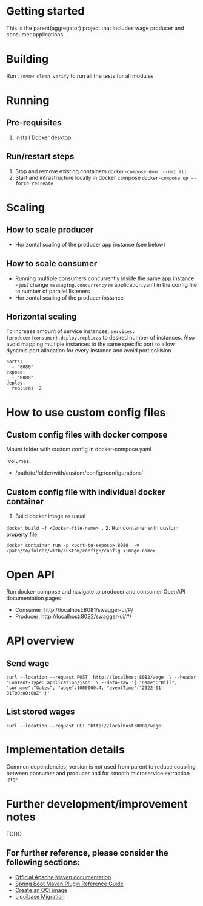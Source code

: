 # Getting started
This is the parent(aggregator) project that includes wage producer and consumer applications. 

# Building
Run `./mvnw clean verify` to run all the tests for all modules

# Running
## Pre-requisites
1. Install Docker desktop
## Run/restart steps
1. Stop and remove existing containers `docker-compose down --rmi all`
2. Start and infrastructure locally in docker compose `docker-compose up --force-recreate`

# Scaling
## How to scale producer
- Horizontal scaling of the producer app instance (see below)
## How to scale consumer
- Running multiple consumers concurrently inside the same app instance - just change `messaging.concurrency` in application.yaml
in the config file to number of parallel listeners
- Horizontal scaling of the producer instance

## Horizontal scaling

To increase amount of service instances, `services.{producer|consumer}.deploy.replicas` to desired number of instances.
Also avoid mapping multiple instances to the same specific port to allow dynamic port allocation for every instance and avoid port collision

    ports:
      - "8080"
    expose:
      - "8080"
    deploy:
      replicas: 2

# How to use custom config files
## Custom config files with docker compose
Mount folder with custom config in docker-compose.yaml

`volumes:
  - /path/to/folder/with/custom/config:/configurations`

## Custom config file with individual docker container
1. Build docker image as usual 
   
`docker build -f <Docker-file-name> .`
2. Run container with custom property file

`docker container run -p <port-to-expose>:8080 
-v /path/to/folder/with/custom/config:/config <image-name>`

# Open API
Run docker-compose and navigate to producer and consumer OpenAPI documentation pages
- Consumer: http://localhost:8081/swagger-ui/#/
- Producer: http://localhost:8082/swagger-ui/#/

# API overview
## Send wage
`curl --location --request POST 'http://localhost:8082/wage' \
--header 'Content-Type: application/json' \
--data-raw '{
"name":"Bill",
"surname":"Gates",
"wage":1000000.4,
"eventTime":"2022-01-01T00:00:00Z"
}'`

## List stored wages
`curl --location --request GET 'http://localhost:8081/wage'`

# Implementation details
Common dependencies, version is not used from parent to reduce coupling between
consumer and producer and for smooth microservice extraction later.

# Further development/improvement notes
TODO

## For further reference, please consider the following sections:

* [Official Apache Maven documentation](https://maven.apache.org/guides/index.html)
* [Spring Boot Maven Plugin Reference Guide](https://docs.spring.io/spring-boot/docs/2.7.2/maven-plugin/reference/html/)
* [Create an OCI image](https://docs.spring.io/spring-boot/docs/2.7.2/maven-plugin/reference/html/#build-image)
* [Liquibase Migration](https://docs.spring.io/spring-boot/docs/2.7.2/reference/htmlsingle/#howto.data-initialization.migration-tool.liquibase)
